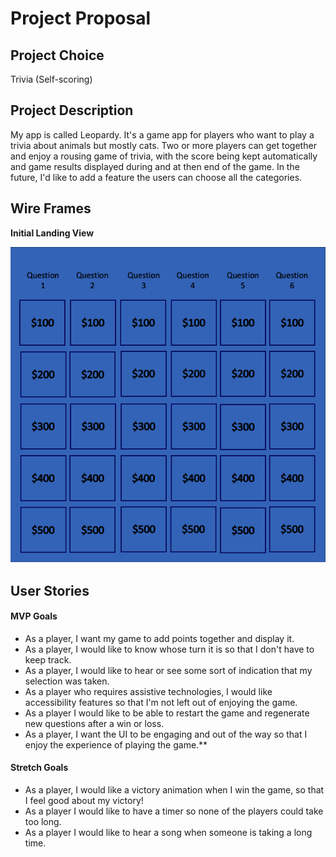 # Project Proposal

## Project Choice 

Trivia (Self-scoring)


## Project Description 

My app is called Leopardy. It's a game app for players who want to play a trivia about animals but mostly cats. Two or more players can get together and enjoy a rousing game of trivia, with the score being kept automatically and game results displayed during and at then end of the game. In the future, I'd like to add a feature the users can choose all the categories. 

## Wire Frames

**Initial Landing View**

![](images/jeo.png)

## User Stories

#### MVP Goals

- As a player, I want my game to add points together and display it.
- As a player, I would like to know whose turn it is so that I don't have to keep track.
- As a player, I would like to hear or see some sort of indication that my selection was taken. 
- As a player who requires assistive technologies, I would like accessibility features so that I'm not left out of enjoying the game.
- As a player I would like to be able to restart the game and regenerate new questions after a win or loss.
- As a player, I want the UI to be engaging and out of the way so that I enjoy the experience of playing the game.\*\*

#### Stretch Goals

- As a player, I would like a victory animation when I win the game, so that I feel good about my victory!
- As a player I would like to have a timer so none of the players could take too long.
- As a player I would like to hear a song when someone is taking a long time.